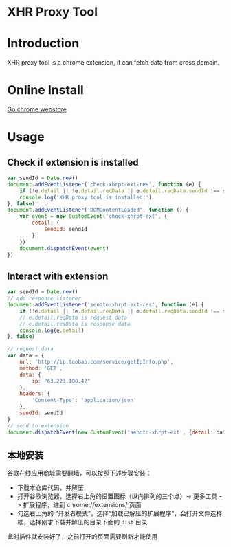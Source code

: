XHR Proxy Tool
===========

# Introduction #

XHR proxy tool is a chrome extension, it can fetch data from cross domain. 

# Online Install #
[Go chrome webstore](https://chrome.google.com/webstore/detail/xhr-proxy-tool/fbakmpanchidgmjopcmcddoihgjkfcjn)

# Usage #

## Check if extension is installed

```javascript
var sendId = Date.now()
document.addEventListener('check-xhrpt-ext-res', function (e) {
    if (!e.detail || !e.detail.reqData || e.detail.reqData.sendId !== sendId) return;
    console.log('XHR proxy tool is installed!')
}, false)
document.addEventListener('DOMContentLoaded', function () {
    var event = new CustomEvent('check-xhrpt-ext', {
        detail: {
            sendId: sendId
        }
    })
    document.dispatchEvent(event)
})
```

## Interact with extension

```javascript
var sendId = Date.now()
// add response listener
document.addEventListener('sendto-xhrpt-ext-res', function (e) {
    if (!e.detail || !e.detail.reqData || e.detail.reqData.sendId !== sendId) return;
    // e.detail.reqData is request data
    // e.detail.resData is response data
    console.log(e.detail)
}, false)

// request data
var data = {
    url: 'http://ip.taobao.com/service/getIpInfo.php',
    method: 'GET',
    data: {
        ip: "63.223.108.42"
    },
    headers: {
        'Content-Type': 'application/json'
    },
    sendId: sendId
}
// send to extension
document.dispatchEvent(new CustomEvent('sendto-xhrpt-ext', {detail: data}))
```

## 本地安装
谷歌在线应用商城需要翻墙，可以按照下述步骤安装：

* 下载本仓库代码，并解压
* 打开谷歌浏览器，选择右上角的设置图标（纵向排列的三个点）-> 更多工具 -> 扩展程序，进到 chrome://extensions/ 页面
* 勾选右上角的 “开发者模式”，选择“加载已解压的扩展程序”，会打开文件选择框，选择刚才下载并解压的目录下面的 `dist` 目录

此时插件就安装好了，之前打开的页面需要刷新才能使用